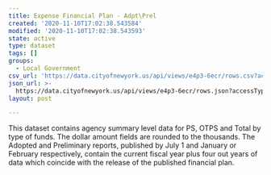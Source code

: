 ```yaml
---
title: Expense Financial Plan - Adpt\Prel
created: '2020-11-10T17:02:38.543584'
modified: '2020-11-10T17:02:38.543593'
state: active
type: dataset
tags: []
groups:
  - Local Government
csv_url: 'https://data.cityofnewyork.us/api/views/e4p3-6ecr/rows.csv?accessType=DOWNLOAD'
json_url: >-
  https://data.cityofnewyork.us/api/views/e4p3-6ecr/rows.json?accessType=DOWNLOAD
layout: post

---
```

This dataset contains agency summary level data for PS, OTPS and Total by type of funds.  The dollar amount fields are rounded to the thousands. The Adopted and Preliminary reports,  published by July 1 and January or February respectively,  contain the current fiscal year plus four out years of data which  coincide with the release of the published financial plan.

